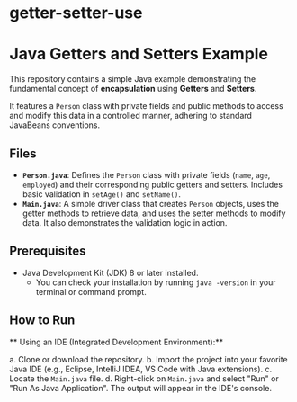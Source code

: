 # getter-setter-use

# Java Getters and Setters Example

This repository contains a simple Java example demonstrating the fundamental concept of **encapsulation** using **Getters** and **Setters**.

It features a `Person` class with private fields and public methods to access and modify this data in a controlled manner, adhering to standard JavaBeans conventions.

## Files

*   **`Person.java`**: Defines the `Person` class with private fields (`name`, `age`, `employed`) and their corresponding public getters and setters. Includes basic validation in `setAge()` and `setName()`.
*   **`Main.java`**: A simple driver class that creates `Person` objects, uses the getter methods to retrieve data, and uses the setter methods to modify data. It also demonstrates the validation logic in action.

## Prerequisites

*   Java Development Kit (JDK) 8 or later installed.
    *   You can check your installation by running `java -version` in your terminal or command prompt.

## How to Run

** Using an IDE (Integrated Development Environment):**

   a.  Clone or download the repository.
   b.  Import the project into your favorite Java IDE (e.g., Eclipse, IntelliJ IDEA, VS Code with Java extensions).
   c.  Locate the `Main.java` file.
   d.  Right-click on `Main.java` and select "Run" or "Run As Java Application". The output will appear in the IDE's console.
